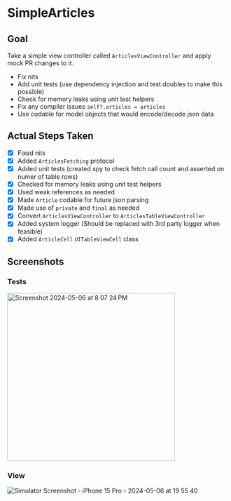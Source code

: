 # SimpleArticles

## Goal
Take a simple view controller called `ArticlesViewController` and apply mock PR changes to it.
- Fix nits
- Add unit tests (use dependency injection and test doubles to make this possible)
- Check for memory leaks using unit test helpers
- Fix any compiler issues `self?.articles = articles`
- Use codable for model objects that would encode/decode json data

## Actual Steps Taken
- [x] Fixed nits
- [x] Added `ArticlesFetching` protocol
- [x] Added unit tests (created spy to check fetch call count and asserted on numer of table rows)
- [x] Checked for memory leaks using unit test helpers
- [x] Used weak references as needed
- [x] Made `Article` codable for future json parsing
- [x] Made use of `private` and `final` as needed
- [x] Convert `ArticlesViewController` to `ArticlesTableViewController`
- [x] Added system logger (Should be replaced with 3rd party logger when feasible)
- [x] Added `ArticleCell` `UITableViewCell` class

## Screenshots

### Tests
<img width="383" alt="Screenshot 2024-05-06 at 8 07 24 PM" src="https://github.com/wsaults/SimpleArticles/assets/466656/cb62e1a2-7e99-4d76-91f2-2ca26aa6bf4c">

### View
![Simulator Screenshot - iPhone 15 Pro - 2024-05-06 at 19 55 40](https://github.com/wsaults/SimpleArticles/assets/466656/03a12299-8fca-46a3-b143-ab4ce70a20b0)


